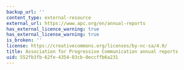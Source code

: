 ```yaml
---
backup_url: ''
content_type: external-resource
external_url: https://www.apc.org/en/annual-reports
has_external_licence_warning: true
has_external_license_warning: true
is_broken: ''
license: https://creativecommons.org/licenses/by-nc-sa/4.0/
title: Association for Progressive Communication annual reports
uid: 552fb3fb-62fe-4354-83cb-0eccffb6a231
---
```

